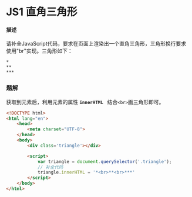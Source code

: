 # JS1 直角三角形


#### 描述

请补全JavaScript代码，要求在页面上渲染出一个直角三角形，三角形换行要求使用"br"实现。三角形如下：

```
*
**
***
```



### 题解

获取到元素后，利用元素的属性 **`innerHTML `** 结合`<br>`画三角形即可。

```html
<!DOCTYPE html>
<html lang="en">
    <head>
        <meta charset="UTF-8">
    </head>
    <body>
        <div class='triangle'></div>

        <script>
            var triangle = document.querySelector('.triangle');
            // 补全代码
            triangle.innerHTML = '*<br>**<br>***'
        </script>
    </body>
</html>
```

